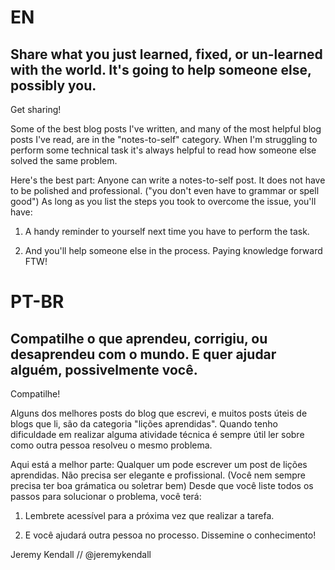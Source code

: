 # EN

## Share what you just learned, fixed, or  un-learned with the world. It's going to help someone else, possibly you.
Get sharing!

Some of the best blog posts I've written, and many of the most helpful blog posts I've read, are in the "notes-to-self" category.
When I'm struggling to perform some technical task it's always helpful to read how someone else solved the same problem.

Here's the best part: Anyone can write a notes-to-self post. It does not have to be polished and professional. ("you don't even
have to grammar or spell good") As long as you list the steps you took to overcome the issue, you'll have:

1. A handy reminder to yourself next time you have to perform the task.

2. And you'll help someone else in the process. Paying knowledge forward FTW!

# PT-BR

## Compatilhe o que aprendeu, corrigiu, ou desaprendeu com o mundo. E quer ajudar alguém, possivelmente você. 
Compatilhe!

Alguns dos melhores posts do blog que escrevi, e muitos posts úteis de blogs que li, são da categoria "lições aprendidas". 
Quando tenho dificuldade em realizar alguma atividade técnica é sempre útil ler sobre como outra pessoa resolveu o mesmo problema.

Aqui está a melhor parte: Qualquer um pode escrever um post de lições aprendidas. Não precisa ser elegante e profissional. 
(Você nem sempre precisa ter boa grámatica ou soletrar bem) Desde que você liste todos os passos para solucionar o problema, você terá:

1. Lembrete acessível para a próxima vez que realizar a tarefa.

2. E você ajudará outra pessoa no processo. Dissemine o conhecimento!

Jeremy Kendall // @jeremykendall
